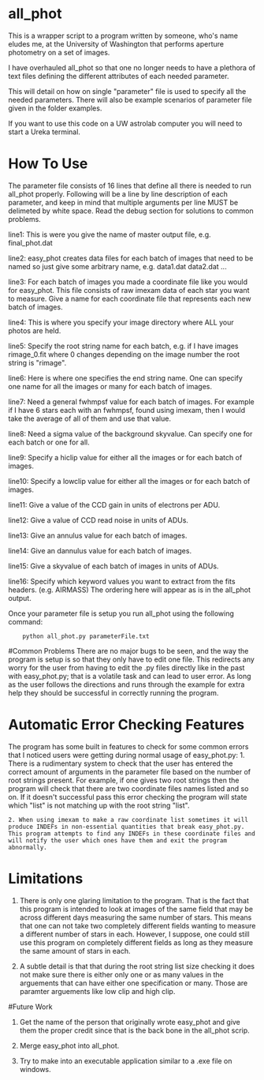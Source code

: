 # all_phot
This is a wrapper script to a program written by someone, who's name eludes me, at the University of Washington that performs aperture photometry on a set of images.


I have overhauled all_phot so that one no longer needs to have a plethora of text files defining
the different attributes of each needed parameter.

This will detail on how on single "parameter" file is used to specify all the needed parameters.
There will also be example scenarios of parameter file given in the folder examples.

If you want to use this code on a UW astrolab computer you will need to start a Ureka terminal.

# How To Use
The parameter file consists of 16 lines that define all there is needed to run all_phot properly.
Following will be a line by line description of each parameter, and keep in mind that multiple arguments per line MUST be delimeted by white space. Read the debug section for solutions to common problems.

line1: This is were you give the name of master output file, e.g. final_phot.dat

line2: easy_phot creates data files for each batch of images that need to be named so just give some arbitrary name, e.g. data1.dat data2.dat ...

line3: For each batch of images you made a coordinate file like you would for easy_phot.  This file consists of raw imexam data of each star you want to measure.  Give a name for each coordinate file that represents each new batch of images.

line4: This is where you specify your image directory where ALL your photos are held.

line5: Specify the root string name for each batch, e.g. if I have images rimage_0.fit where 0 changes depending on the image number the root string is "rimage".

line6: Here is where one specifies the end string name.  One can specify one name for all the images or many for each batch of images.

line7: Need a general fwhmpsf value for each batch of images.  For example if I have 6 stars each with an fwhmpsf, found using imexam, then I would take the average of all of them and use that value.

line8: Need a sigma value of the background skyvalue.  Can specify one for each batch or one for all.

line9: Specify a hiclip value for either all the images or for each batch of images.

line10: Specify a lowclip value for either all the images or for each batch of images.

line11: Give a value of the CCD gain in units of electrons per ADU.

line12: Give a value of CCD read noise in units of ADUs.

line13: Give an annulus value for each batch of images.

line14: Give an dannulus value for each batch of images.

line15: Give a skyvalue of each batch of images in units of ADUs.

line16: Specify which keyword values you want to extract from the fits headers. (e.g. AIRMASS) The ordering here will appear as is in the all_phot output.

Once your parameter file is setup you run all_phot using the following command:

        python all_phot.py parameterFile.txt

#Common Problems
There are no major bugs to be seen, and the way the program is setup is so that they only have to edit one file.  This redirects any worry for the user from having to edit the .py files directly like in the past with easy_phot.py; that is a volatile task and can lead to user error.  As long as the user follows the directions and runs through the example for extra help they should be successful in correctly running the program.

# Automatic Error Checking Features
The program has some built in features to check for some common errors that I noticed users were getting during normal usage of easy_phot.py:
    1. There is a rudimentary system to check that the user has entered the correct amount of arguments in the parameter file based on the number of root strings present.  For example, if one gives two root strings then the program will check that there are two coordinate files names listed and so on.  If it doesn't successful pass this error checking the program will state which "list" is not matching up with the root string "list".

    2. When using imexam to make a raw coordinate list sometimes it will produce INDEFs in non-essential quantities that break easy_phot.py.  This program attempts to find any INDEFs in these coordinate files and will notify the user which ones have them and exit the program abnormally.

# Limitations
1. There is only one glaring limitation to the program.  That is the fact that this program is intended to look at images of the same field that may be across different days measuring the same number of stars.  This means that one can not take two completely different fields wanting to measure a different number of stars in each.  However, I suppose, one could still use this program on completely different fields as long as they measure the same amount of stars in each.

2. A subtle detail is that that during the root string list size checking it does not make sure there is either only one or as many values in the arguements that can have either one specification or many.  Those are paramter arguements like low clip and high clip.

#Future Work
1. Get the name of the person that originally wrote easy_phot and give them the proper credit since that is the back bone in the all_phot scrip.

2. Merge easy_phot into all_phot.

3. Try to make into an executable application similar to a .exe file on windows.
